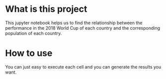 # What is this project
This jupyter notebook helps us to find the relationship between the performance in the 2018 World Cup of each country and the corresponding population of each country.

# How to use
You can just easy to execute each cell and you can generate the results you want.